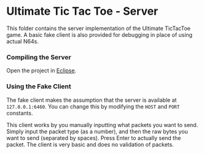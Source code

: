 # Ultimate Tic Tac Toe - Server

This folder contains the server implementation of the Ultimate TicTacToe game. A basic fake client is also provided for debugging in place of using actual N64s. 

### Compiling the Server
Open the project in [Eclipse](https://www.eclipse.org).

### Using the Fake Client
The fake client makes the assumption that the server is available at `127.0.0.1:6460`. You can change this by modifying the `HOST` and `PORT` constants.

This client works by you manually inputting what packets you want to send. Simply input the packet type (as a number), and then the raw bytes you want to send (separated by spaces). Press Enter to actually send the packet. The client is very basic and does no validation of packets. 